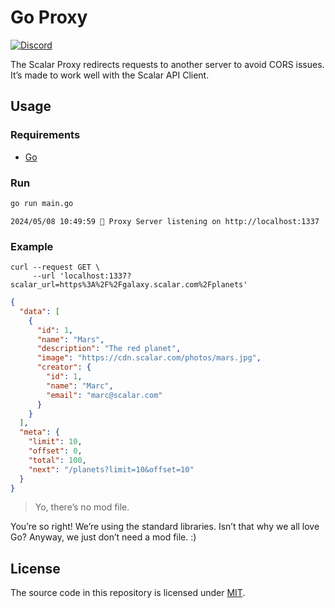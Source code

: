 # Go Proxy

[![Discord](https://img.shields.io/discord/1135330207960678410?style=flat&color=5865F2)](https://discord.gg/scalar)

The Scalar Proxy redirects requests to another server to avoid CORS issues. It’s made to work well with the Scalar API Client.

## Usage

### Requirements

- [Go](https://go.dev/)

### Run

```bash
go run main.go
```

```
2024/05/08 10:49:59 🥤 Proxy Server listening on http://localhost:1337
```

### Example

```
curl --request GET \
     --url 'localhost:1337?scalar_url=https%3A%2F%2Fgalaxy.scalar.com%2Fplanets'
```

```json
{
  "data": [
    {
      "id": 1,
      "name": "Mars",
      "description": "The red planet",
      "image": "https://cdn.scalar.com/photos/mars.jpg",
      "creator": {
        "id": 1,
        "name": "Marc",
        "email": "marc@scalar.com"
      }
    }
  ],
  "meta": {
    "limit": 10,
    "offset": 0,
    "total": 100,
    "next": "/planets?limit=10&offset=10"
  }
}
```

> Yo, there’s no mod file.

You’re so right! We’re using the standard libraries. Isn’t that why we all love Go? Anyway, we just don’t need a mod file. :)

## License

The source code in this repository is licensed under [MIT](https://github.com/scalar/scalar/blob/main/LICENSE).
